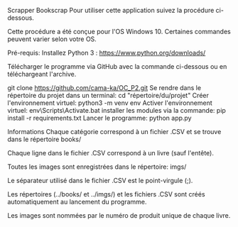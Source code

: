 Scrapper Bookscrap
Pour utiliser cette application suivez la procédure ci-dessous.

Cette procédure a été conçue pour l'OS Windows 10. Certaines commandes peuvent varier selon votre OS.

Pré-requis:
Installez Python 3 : https://www.python.org/downloads/

Télécharger le programme via GitHub avec la commande ci-dessous ou en téléchargeant l'archive.


git clone https://github.com/cama-ka/OC_P2.git
Se rendre dans le répertoire du projet dans un terminal:
cd "répertoire/du/projet"
Créer l'environnement virtuel:
python3 -m venv env
Activer l'environnement virtuel:
env\Scripts\Activate.bat
installer les modules via la commande:
pip install -r requirements.txt
Lancer le programme:
python app.py

Informations
Chaque catégorie correspond à un fichier .CSV et se trouve dans le répertoire books/

Chaque ligne dans le fichier .CSV correspond à un livre (sauf l'entête).

Toutes les images sont enregistrées dans le répertoire: imgs/

Le séparateur utilisé dans le fichier .CSV est le point-virgule (;).

Les répertoires (../books/ et ../imgs/) et les fichiers .CSV sont créés automatiquement au lancement du programme.

Les images sont nommées par le numéro de produit unique de chaque livre.